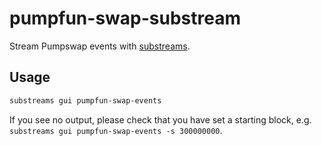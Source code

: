 # pumpfun-swap-substream
Stream Pumpswap events with [substreams](https://substreams.streamingfast.io).

## Usage
```bash
substreams gui pumpfun-swap-events
```
If you see no output, please check that you have set a starting block, e.g. `substreams gui pumpfun-swap-events -s 300000000`.
